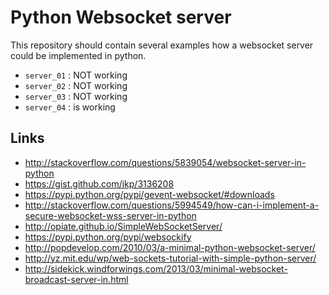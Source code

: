 # Python Websocket server

This repository should contain several examples how a websocket server could be implemented in python.

* `server_01` : NOT working
* `server_02` : NOT working
* `server_03` : NOT working
* `server_04` : is working

## Links
* <http://stackoverflow.com/questions/5839054/websocket-server-in-python>
* <https://gist.github.com/jkp/3136208>
* <https://pypi.python.org/pypi/gevent-websocket/#downloads>
* <http://stackoverflow.com/questions/5994549/how-can-i-implement-a-secure-websocket-wss-server-in-python>
* <http://opiate.github.io/SimpleWebSocketServer/>
* <https://pypi.python.org/pypi/websockify>
* <http://popdevelop.com/2010/03/a-minimal-python-websocket-server/>
* <http://yz.mit.edu/wp/web-sockets-tutorial-with-simple-python-server/>
* <http://sidekick.windforwings.com/2013/03/minimal-websocket-broadcast-server-in.html>

